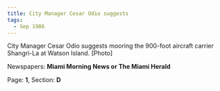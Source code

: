 ```yaml
---  
title: City Manager Cesar Odio suggests  
tags:  
  - Sep 1986  
---  
```

  
City Manager Cesar Odio suggests mooring the 900-foot aircraft carrier Shangri-La at Watson Island. [Photo]  
  
Newspapers: **Miami Morning News or The Miami Herald**  
  
Page: **1**, Section: **D** 
